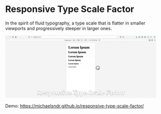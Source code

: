# Responsive Type Scale Factor
In the spirit of fluid typography, a type scale that is flatter in smaller viewports and progressively steeper in larger ones.

![Responsive Type Scale Factor](https://raw.githubusercontent.com/michaelsndr/responsive-type-scale-factor/master/responsive-type-scale-factor-demo.gif)

Demo:
https://michaelsndr.github.io/responsive-type-scale-factor/
